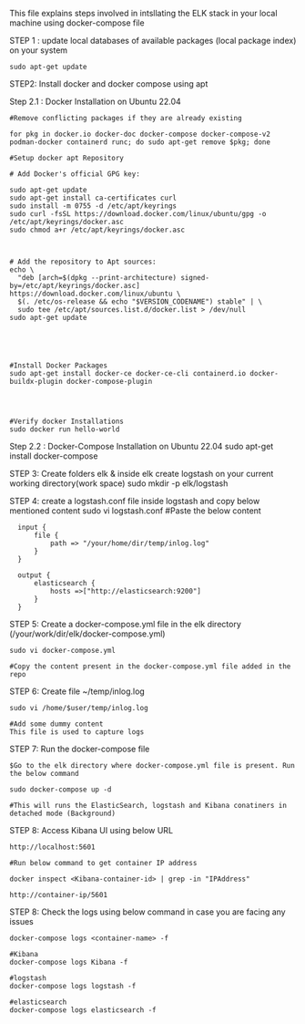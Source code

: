 This file explains steps involved in intsllating the ELK stack in your local machine using docker-compose file


STEP 1 :   update local databases of available packages (local package index) on your system 

    sudo apt-get update

STEP2: Install docker and docker compose using apt

Step 2.1 : Docker Installation on Ubuntu 22.04
    
    #Remove conflicting packages if they are already existing
    
    for pkg in docker.io docker-doc docker-compose docker-compose-v2 podman-docker containerd runc; do sudo apt-get remove $pkg; done

    #Setup docker apt Repository

    # Add Docker's official GPG key:
    
    sudo apt-get update
    sudo apt-get install ca-certificates curl
    sudo install -m 0755 -d /etc/apt/keyrings
    sudo curl -fsSL https://download.docker.com/linux/ubuntu/gpg -o /etc/apt/keyrings/docker.asc
    sudo chmod a+r /etc/apt/keyrings/docker.asc


    
    # Add the repository to Apt sources:
    echo \
      "deb [arch=$(dpkg --print-architecture) signed-by=/etc/apt/keyrings/docker.asc] https://download.docker.com/linux/ubuntu \
      $(. /etc/os-release && echo "$VERSION_CODENAME") stable" | \
      sudo tee /etc/apt/sources.list.d/docker.list > /dev/null
    sudo apt-get update




    
    #Install Docker Packages
    sudo apt-get install docker-ce docker-ce-cli containerd.io docker-buildx-plugin docker-compose-plugin




    #Verify docker Installations
    sudo docker run hello-world

Step 2.2 : Docker-Compose Installation on Ubuntu 22.04
    sudo apt-get install docker-compose 

STEP 3:  Create folders elk & inside elk create logstash on your current working directory(work space) 
    sudo mkdir -p elk/logstash

STEP 4: create a logstash.conf file inside logstash and copy below mentioned content
    sudo vi logstash.conf
    #Paste the below content

      input {
          file {
              path => "/your/home/dir/temp/inlog.log"
          }
      }
      
      output {
          elasticsearch {
              hosts =>["http://elasticsearch:9200"]
          }
      }

    
STEP 5: Create a docker-compose.yml file in the elk directory (/your/work/dir/elk/docker-compose.yml)
    
    
    sudo vi docker-compose.yml
    
    #Copy the content present in the docker-compose.yml file added in the repo


STEP 6: Create file ~/temp/inlog.log 

    sudo vi /home/$user/temp/inlog.log

    #Add some dummy content
    This file is used to capture logs

STEP 7: Run the docker-compose file

    $Go to the elk directory where docker-compose.yml file is present. Run the below command
    
    sudo docker-compose up -d

    #This will runs the ElasticSearch, logstash and Kibana conatiners in detached mode (Background)

STEP 8: Access Kibana UI using below URL
    
    http://localhost:5601
     
    #Run below command to get container IP address
     
    docker inspect <Kibana-container-id> | grep -in "IPAddress"

    http://container-ip/5601

STEP 8: Check the logs using below command in case you are facing any issues

    docker-compose logs <container-name> -f

    #Kibana
    docker-compose logs Kibana -f

    #logstash
    docker-compose logs logstash -f

    #elasticsearch
    docker-compose logs elasticsearch -f
    
    
